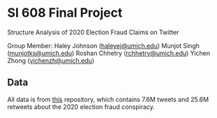 # SI 608 Final Project

Structure Analysis of 2020 Election Fraud Claims on Twitter


Group Member:
Haley Johnson  (haleyej@umich.edu)
Munjot Singh   (munjotks@umich.edu)
Roshan Chhetry (rchhetry@umich.edu)
Yichen Zhong  (yichenzh@umich.edu)


## Data
All data is from <a href = "https://github.com/sTechLab/VoterFraud2020">this</a> repository, which contains 7.6M tweets and 25.6M retweets about the 2020 election fraud conspiracy.
